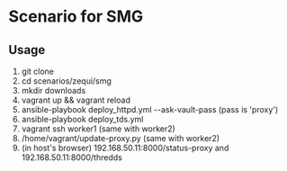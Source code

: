# Scenario for SMG

## Usage

1. git clone
2. cd scenarios/zequi/smg
3. mkdir downloads
4. vagrant up && vagrant reload
5. ansible-playbook deploy_httpd.yml --ask-vault-pass (pass is 'proxy')
6. ansible-playbook deploy_tds.yml
7. vagrant ssh worker1 (same with worker2)
8. /home/vagrant/update-proxy.py (same with worker2)
9. (in host's browser) 192.168.50.11:8000/status-proxy and 192.168.50.11:8000/thredds

